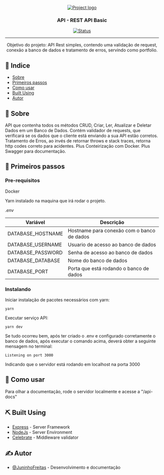 <p align="center">
  <a href="" rel="noopener">
 <img src="https://i.imgur.com/xBuCtmD.png" alt="Project logo"></a>
</p>

<h3 align="center">API - REST API Basic</h3>

<div align="center">

[![Status](https://img.shields.io/badge/Status-In%20Progress-red)]()

</div>

---

<p align="center"> Objetivo do projeto: 
  API Rest simples, contendo uma validação de request, conexão a banco de dados e tratamento de erros, servindo como portfolio.
    <br> 
</p>

## 📝 Indice

- [Sobre](#about)
- [Primeiros passos](#getting_started)
- [Como usar](#usage)
- [Built Using](#built_using)
- [Autor](#autor)

## 🧐 Sobre <a name = "about"></a>

<p>
  API que contenha todos os métodos CRUD, Criar, Ler, Atualizar e Deletar Dados em um Banco de Dados.
  Contém validador de requests, que verificará se os dados que o cliente está enviando a sua API estão corretos.
  Tratamento de Erros, ao invés de retornar throws e stack traces, retorna http codes correto para acidentes.
  Plus Conteirização com Docker.
  Plus Swagger para documentação.
</p>


## 🏁 Primeiros passos <a name = "getting_started"></a>

### Pre-requisitos
Docker

Yarn instalado na maquina que irá rodar o projeto.


<i>.env</i>

| Variável          | Descrição                                              |
| ----------------- | ------------------------------------------------------ |
| DATABASE_HOSTNAME | Hostname para conexão com o banco de dados             |
| DATABASE_USERNAME | Usuario de acesso ao banco de dados                    |
| DATABASE_PASSWORD | Senha de acesso ao banco de dados                      |
| DATABASE_DATABASE | Nome do banco de dados                                 |
| DATABASE_PORT     | Porta que está rodando o banco de dados                |

### Instalando

Iniciar instalação de pacotes necessários com yarn:
```
yarn
```
Executar serviço API:
```
yarn dev
```
Se tudo ocorreu bem, após ter criado o .env e configurado corretamente o banco de dados, após executar o comando acima, deverá obter a seguinte mensagem no terminal:
```
Listening on port 3000
```
Indicando que o servidor está rodando em localhost na porta 3000
## 🎈 Como usar <a name="usage"></a>

Para olhar a documentação, rode o servidor localmente e acesse a "/api-docs"

## ⛏️ Built Using <a name = "built_using"></a>

- [Express](https://expressjs.com/) - Server Framework
- [NodeJs](https://nodejs.org/en/) - Server Environment
- [Celebrate](https://www.npmjs.com/package/celebrate) - Middleware validator

## ✍️ Autor <a name = "autor"></a>

- [@JuninhoFreitas](https://github.com/JuninhoFreitas) - Desenvolvimento e documentação
